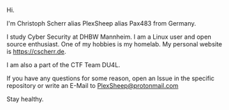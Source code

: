 Hi.

I'm Christoph Scherr
  alias PlexSheep
  alias Pax483
from Germany.
  
I study Cyber Security at DHBW Mannheim. I am a Linux user and open source enthusiast.
One of my hobbies is my homelab. My personal website is https://cscherr.de.

I am also a part of the CTF Team DU4L.

If you have any questions for some reason, open an Issue in the specific repository or write an E-Mail to PlexSheep@protonmail.com

Stay healthy.

<!---
PlexSheep/PlexSheep is a ✨ special ✨ repository because its `README.md` (this file) appears on your GitHub profile.
You can click the Preview link to take a look at your changes.
--->
